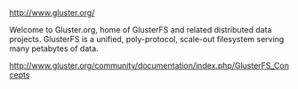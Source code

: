 http://www.gluster.org/

Welcome to Gluster.org, home of GlusterFS and related distributed data projects. GlusterFS is a unified, poly-protocol, scale-out filesystem serving many petabytes of data.

http://www.gluster.org/community/documentation/index.php/GlusterFS_Concepts
